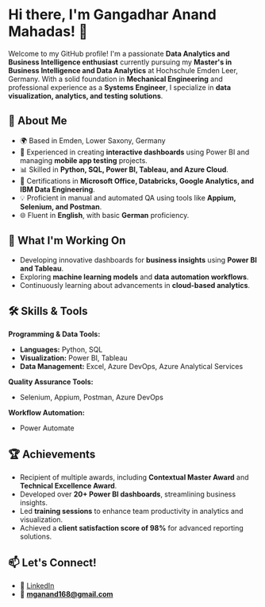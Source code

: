 # Hi there, I'm Gangadhar Anand Mahadas! 👋  

Welcome to my GitHub profile! I'm a passionate **Data Analytics and Business Intelligence enthusiast** currently pursuing my **Master's in Business Intelligence and Data Analytics** at Hochschule Emden Leer, Germany. With a solid foundation in **Mechanical Engineering** and professional experience as a **Systems Engineer**, I specialize in **data visualization, analytics, and testing solutions**.  

## 🌟 About Me  

- 🌍 Based in Emden, Lower Saxony, Germany  
- 🔧 Experienced in creating **interactive dashboards** using Power BI and managing **mobile app testing** projects.  
- 📊 Skilled in **Python, SQL, Power BI, Tableau, and Azure Cloud**.  
- 🏅 Certifications in **Microsoft Office, Databricks, Google Analytics, and IBM Data Engineering**.  
- 💡 Proficient in manual and automated QA using tools like **Appium, Selenium, and Postman**.  
- 🌐 Fluent in **English**, with basic **German** proficiency.  

## 🔭 What I'm Working On  

- Developing innovative dashboards for **business insights** using **Power BI and Tableau**.  
- Exploring **machine learning models** and **data automation workflows**.  
- Continuously learning about advancements in **cloud-based analytics**.  

## 🛠 Skills & Tools  

**Programming & Data Tools:**  
- **Languages:** Python, SQL  
- **Visualization:** Power BI, Tableau  
- **Data Management:** Excel, Azure DevOps, Azure Analytical Services  

**Quality Assurance Tools:**  
- Selenium, Appium, Postman, Azure DevOps  

**Workflow Automation:**  
- Power Automate  

## 🏆 Achievements  

- Recipient of multiple awards, including **Contextual Master Award** and **Technical Excellence Award**.  
- Developed over **20+ Power BI dashboards**, streamlining business insights.  
- Led **training sessions** to enhance team productivity in analytics and visualization.  
- Achieved a **client satisfaction score of 98%** for advanced reporting solutions.  

## 📫 Let's Connect!  

- 💼 [LinkedIn](http://www.linkedin.com/in/gangadhar-anand-mahadas-412192132)  
- 📧 **mganand168@gmail.com**  
